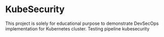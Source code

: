 # KubeSecurity
This project is solely for educational purpose to demonstrate DevSecOps implementation for Kubernetes cluster. Testing pipeline kubesecurity
